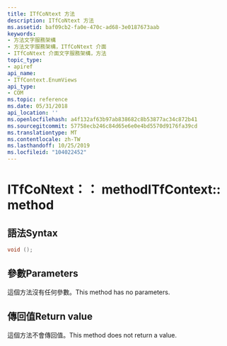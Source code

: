 ```yaml
---
title: ITfCoNtext 方法
description: ITfCoNtext 方法
ms.assetid: baf09cb2-fa0e-470c-ad68-3e0187673aab
keywords:
- 方法文字服務架構
- 方法文字服務架構，ITfCoNtext 介面
- ITfCoNtext 介面文字服務架構，方法
topic_type:
- apiref
api_name:
- ITfContext.EnumViews
api_type:
- COM
ms.topic: reference
ms.date: 05/31/2018
api_location: ''
ms.openlocfilehash: a4f132af63b97ab838682c8b53877ac34c872b41
ms.sourcegitcommit: 57758ecb246c84d65e6e0e4bd5570d9176fa39cd
ms.translationtype: MT
ms.contentlocale: zh-TW
ms.lasthandoff: 10/25/2019
ms.locfileid: "104022452"
---
```

# <a name="itfcontext-method"></a><span data-ttu-id="a66e8-106">ITfCoNtext：： method</span><span class="sxs-lookup"><span data-stu-id="a66e8-106">ITfContext:: method</span></span>

## <a name="syntax"></a><span data-ttu-id="a66e8-107">語法</span><span class="sxs-lookup"><span data-stu-id="a66e8-107">Syntax</span></span>


```C++
void ();
```



## <a name="parameters"></a><span data-ttu-id="a66e8-108">參數</span><span class="sxs-lookup"><span data-stu-id="a66e8-108">Parameters</span></span>

<span data-ttu-id="a66e8-109">這個方法沒有任何參數。</span><span class="sxs-lookup"><span data-stu-id="a66e8-109">This method has no parameters.</span></span>

## <a name="return-value"></a><span data-ttu-id="a66e8-110">傳回值</span><span class="sxs-lookup"><span data-stu-id="a66e8-110">Return value</span></span>

<span data-ttu-id="a66e8-111">這個方法不會傳回值。</span><span class="sxs-lookup"><span data-stu-id="a66e8-111">This method does not return a value.</span></span>

 

 




